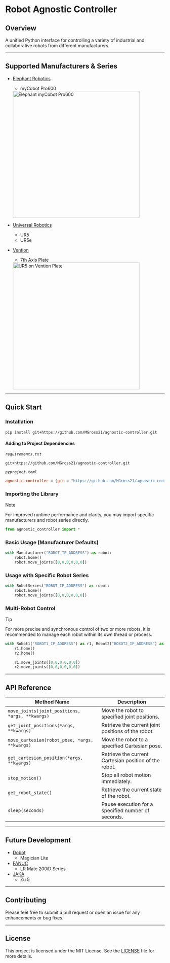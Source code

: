 # Robot Agnostic Controller

## Overview

A unified Python interface for controlling a variety of industrial and collaborative robots from different manufacturers.

---

## Supported Manufacturers & Series

- [Elephant Robotics](https://www.elephantrobotics.com/en/)
  - myCobot Pro600
  
  <img src="https://raw.githubusercontent.com/MGross21/agnostic-controller/main/assets/gifs/elephant_pro600.gif" alt="Elephant myCobot Pro600" width="400">

- [Universal Robotics](https://www.universal-robots.com)
  - UR5
  - UR5e

- [Vention](https://vention.io)
  - 7th Axis Plate
  
  <img src="https://raw.githubusercontent.com/MGross21/agnostic-controller/main/assets/gifs/ur5_vention.gif" alt="UR5 on Vention Plate" width="400">

---

## Quick Start

### Installation

```text
pip install git+https://github.com/MGross21/agnostic-controller.git
```

#### Adding to Project Dependencies

*`requirements.txt`*

```text
git+https://github.com/MGross21/agnostic-controller.git
```

*`pyproject.toml`*

```toml
agnostic-controller = {git = "https://github.com/MGross21/agnostic-controller.git"}
```

### Importing the Library

> [!NOTE]  
> For improved runtime performance and clarity, you may import specific manufacturers and robot series directly.

```python
from agnostic_controller import *
```

### Basic Usage (Manufacturer Defaults)

```python
with Manufacturer("ROBOT_IP_ADDRESS") as robot:
    robot.home()
    robot.move_joints([0,0,0,0,0,0])
```

### Usage with Specific Robot Series

```python
with RobotSeries("ROBOT_IP_ADDRESS") as robot:
    robot.home()
    robot.move_joints([0,0,0,0,0,0])
```

### Multi-Robot Control

> [!TIP]  
> For more precise and synchronous control of two or more robots, it is recommended to manage each robot within its own thread or process.

```python
with Robot1("ROBOT1_IP_ADDRESS") as r1, Robot2("ROBOT2_IP_ADDRESS") as r2:
    r1.home()
    r2.home()

    r1.move_joints([0,0,0,0,0,0])
    r2.move_joints([0,0,0,0,0,0])
```

---

## API Reference

| Method Name                  | Description                                                                 |
|------------------------------|-----------------------------------------------------------------------------|
| `move_joints(joint_positions, *args, **kwargs)` | Move the robot to specified joint positions.                                |
| `get_joint_positions(*args, **kwargs)` | Retrieve the current joint positions of the robot.                          |
| `move_cartesian(robot_pose, *args, **kwargs)` | Move the robot to a specified Cartesian pose.                               |
| `get_cartesian_position(*args, **kwargs)` | Retrieve the current Cartesian position of the robot.                      |
| `stop_motion()`              | Stop all robot motion immediately.                                         |
| `get_robot_state()`          | Retrieve the current state of the robot.                                   |
| `sleep(seconds)`             | Pause execution for a specified number of seconds.                         |

---

## Future Development

- [Dobot](https://www.dobot-robots.com)
  - Magician Lite
- [FANUC](https://www.fanucamerica.com)
  - LR Mate 200iD Series
- [JAKA](https://www.jaka.com/en)
  - Zu 5

---

## Contributing

Please feel free to submit a pull request or open an issue for any enhancements or bug fixes.

---

## License

This project is licensed under the MIT License. See the [LICENSE](https://github.com/MGross21/agnostic-controller/blob/main/LICENSE) file for more details.
